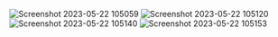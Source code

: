 ![Screenshot 2023-05-22 105059](https://github.com/kevinmali/appmania/assets/132121875/13df7dd7-98e4-4a97-a316-56c0186b05f7)
![Screenshot 2023-05-22 105120](https://github.com/kevinmali/appmania/assets/132121875/b2c11c0c-09dc-45a6-ac9f-c08f9cc550e1)
![Screenshot 2023-05-22 105140](https://github.com/kevinmali/appmania/assets/132121875/79e5e507-c6c9-41a0-afb6-21bec364581c)
![Screenshot 2023-05-22 105153](https://github.com/kevinmali/appmania/assets/132121875/ca79fb33-e49a-4e73-890c-217df95c115f)
